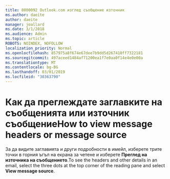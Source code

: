 ```yaml
---
title: 8000092 Outlook.com изглед съобщение източник
ms.author: daeite
author: daeite
manager: joallard
ms.date: 3/1/2018
ms.audience: Admin
ms.topic: article
ROBOTS: NOINDEX, NOFOLLOW
localization_priority: Normal
ms.openlocfilehash: 857975a8f674e67dee7b9dd5d267410ff7322181
ms.sourcegitcommit: 497aceed1484af71200ea1f7e0aa0f14e4e0e00a
ms.translationtype: MT
ms.contentlocale: bg-BG
ms.lasthandoff: 03/01/2019
ms.locfileid: "30363790"
---
```

# <a name="how-to-view-message-headers-or-message-source"></a><span data-ttu-id="9fa64-102">Как да преглеждате заглавките на съобщенията или източник съобщение</span><span class="sxs-lookup"><span data-stu-id="9fa64-102">How to view message headers or message source</span></span>

<span data-ttu-id="9fa64-103">За да видите заглавията и други подробности в имейл, изберете трите точки в горния ъгъл на екрана за четене и изберете **Преглед на източника на съобщението**.</span><span class="sxs-lookup"><span data-stu-id="9fa64-103">To see the headers and other details in an email, select the three dots at the top corner of the reading pane and select **View message source**.</span></span>
